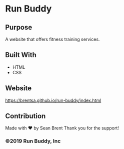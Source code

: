 # Run Buddy

## Purpose
A website that offers fitness training services.

## Built With
* HTML
* CSS

## Website
https://brentsa.github.io/run-buddy/index.html

## Contribution
Made with ❤️ by Sean Brent
Thank you for the support!

###  ©️2019 Run Buddy, Inc


